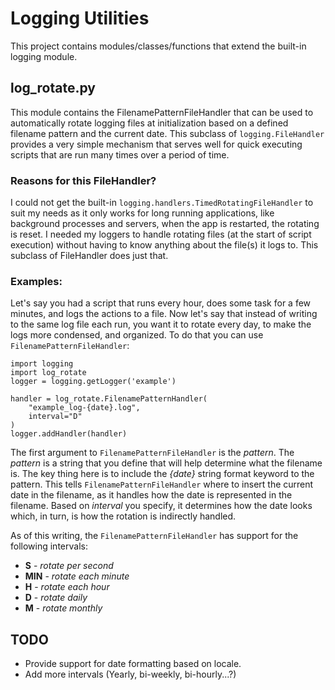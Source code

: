 # Logging Utilities

This project contains modules/classes/functions that extend the built-in
logging module. 

## log_rotate.py

This module contains the FilenamePatternFileHandler that can be used to automatically
rotate logging files at initialization based on a defined filename pattern
and the current date. This subclass of ``logging.FileHandler`` provides a very
simple mechanism that serves well for quick executing scripts that are run
many times over a period of time. 

### Reasons for this FileHandler?

I could not get the built-in ``logging.handlers.TimedRotatingFileHandler`` to suit
my needs as it only works for long running applications, like background processes
and servers, when the app is restarted, the rotating is reset. I needed my loggers
to handle rotating files (at the start of script execution) without having to
know anything about the file(s) it logs to. This subclass of FileHandler does
just that.


### Examples:

Let's say you had a script that runs every hour, does some task for a few minutes,
and logs the actions to a file. Now let's say that instead of writing to the same
log file each run, you want it to rotate every day, to make the logs more condensed,
and organized. To do that you can use ``FilenamePatternFileHandler``:

    import logging
    import log_rotate
    logger = logging.getLogger('example')

    handler = log_rotate.FilenamePatternHandler(
    	"example_log-{date}.log",
    	interval="D"
    )
	logger.addHandler(handler)


The first argument to ``FilenamePatternFileHandler`` is the *pattern*. The
*pattern* is a string that you define that will help determine what the
filename is. The key thing here is to include the *{date}* string format
keyword to the pattern. This tells ``FilenamePatternFileHandler`` where
to insert the current date in the filename, as it handles how the date
is represented in the filename. Based on *interval* you specify, it determines
how the date looks which, in turn, is how the rotation is indirectly handled.

As of this writing, the ``FilenamePatternFileHandler`` has support for the
following intervals:

* **S** - *rotate per second*
* **MIN** - *rotate each minute*
* **H** - *rotate each hour*
* **D** - *rotate daily*
* **M** - *rotate monthly*

## TODO

* Provide support for date formatting based on locale.
* Add more intervals (Yearly, bi-weekly, bi-hourly...?)
